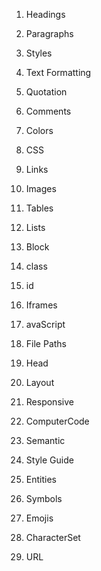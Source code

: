 
1. Headings
2. Paragraphs
3. Styles
4. Text Formatting
5. Quotation 

6. Comments
7. Colors
8. CSS
9. Links
10. Images

11. Tables
12. Lists
13. Block 
14. class 
15. id

16. Iframes
17. avaScript
18. File Paths
19. Head 
20. Layout

21. Responsive 
22. ComputerCode
23. Semantic 
24. Style Guide
25. Entities

26. Symbols
27. Emojis 
28. CharacterSet 
29. URL 